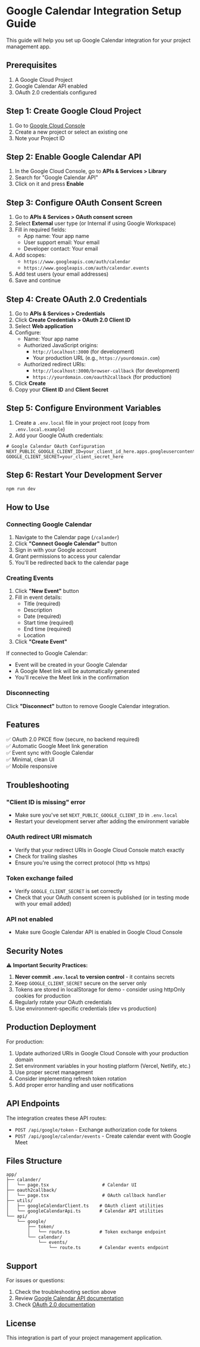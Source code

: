 # Google Calendar Integration Setup Guide

This guide will help you set up Google Calendar integration for your project management app.

## Prerequisites

1. A Google Cloud Project
2. Google Calendar API enabled
3. OAuth 2.0 credentials configured

## Step 1: Create Google Cloud Project

1. Go to [Google Cloud Console](https://console.cloud.google.com/)
2. Create a new project or select an existing one
3. Note your Project ID

## Step 2: Enable Google Calendar API

1. In the Google Cloud Console, go to **APIs & Services > Library**
2. Search for "Google Calendar API"
3. Click on it and press **Enable**

## Step 3: Configure OAuth Consent Screen

1. Go to **APIs & Services > OAuth consent screen**
2. Select **External** user type (or Internal if using Google Workspace)
3. Fill in required fields:
   - App name: Your app name
   - User support email: Your email
   - Developer contact: Your email
4. Add scopes:
   - `https://www.googleapis.com/auth/calendar`
   - `https://www.googleapis.com/auth/calendar.events`
5. Add test users (your email addresses)
6. Save and continue

## Step 4: Create OAuth 2.0 Credentials

1. Go to **APIs & Services > Credentials**
2. Click **Create Credentials > OAuth 2.0 Client ID**
3. Select **Web application**
4. Configure:
   - Name: Your app name
   - Authorized JavaScript origins:
     - `http://localhost:3000` (for development)
     - Your production URL (e.g., `https://yourdomain.com`)
   - Authorized redirect URIs:
     - `http://localhost:3000/browser-callback` (for development)
     - `https://yourdomain.com/oauth2callback` (for production)
5. Click **Create**
6. Copy your **Client ID** and **Client Secret**

## Step 5: Configure Environment Variables

1. Create a `.env.local` file in your project root (copy from `.env.local.example`)
2. Add your Google OAuth credentials:

```env
# Google Calendar OAuth Configuration
NEXT_PUBLIC_GOOGLE_CLIENT_ID=your_client_id_here.apps.googleusercontent.com
GOOGLE_CLIENT_SECRET=your_client_secret_here
```

## Step 6: Restart Your Development Server

```bash
npm run dev
```

## How to Use

### Connecting Google Calendar

1. Navigate to the Calendar page (`/calander`)
2. Click **"Connect Google Calendar"** button
3. Sign in with your Google account
4. Grant permissions to access your calendar
5. You'll be redirected back to the calendar page

### Creating Events

1. Click **"New Event"** button
2. Fill in event details:
   - Title (required)
   - Description
   - Date (required)
   - Start time (required)
   - End time (required)
   - Location
3. Click **"Create Event"**

If connected to Google Calendar:
- Event will be created in your Google Calendar
- A Google Meet link will be automatically generated
- You'll receive the Meet link in the confirmation

### Disconnecting

Click **"Disconnect"** button to remove Google Calendar integration.

## Features

✅ OAuth 2.0 PKCE flow (secure, no backend required)  
✅ Automatic Google Meet link generation  
✅ Event sync with Google Calendar  
✅ Minimal, clean UI  
✅ Mobile responsive  

## Troubleshooting

### "Client ID is missing" error
- Make sure you've set `NEXT_PUBLIC_GOOGLE_CLIENT_ID` in `.env.local`
- Restart your development server after adding the environment variable

### OAuth redirect URI mismatch
- Verify that your redirect URIs in Google Cloud Console match exactly
- Check for trailing slashes
- Ensure you're using the correct protocol (http vs https)

### Token exchange failed
- Verify `GOOGLE_CLIENT_SECRET` is set correctly
- Check that your OAuth consent screen is published (or in testing mode with your email added)

### API not enabled
- Make sure Google Calendar API is enabled in Google Cloud Console

## Security Notes

⚠️ **Important Security Practices:**

1. **Never commit `.env.local` to version control** - it contains secrets
2. Keep `GOOGLE_CLIENT_SECRET` secure on the server only
3. Tokens are stored in localStorage for demo - consider using httpOnly cookies for production
4. Regularly rotate your OAuth credentials
5. Use environment-specific credentials (dev vs production)

## Production Deployment

For production:

1. Update authorized URIs in Google Cloud Console with your production domain
2. Set environment variables in your hosting platform (Vercel, Netlify, etc.)
3. Use proper secret management
4. Consider implementing refresh token rotation
5. Add proper error handling and user notifications

## API Endpoints

The integration creates these API routes:

- `POST /api/google/token` - Exchange authorization code for tokens
- `POST /api/google/calendar/events` - Create calendar event with Google Meet

## Files Structure

```
app/
├── calander/
│   └── page.tsx                    # Calendar UI
├── oauth2callback/
│   └── page.tsx                    # OAuth callback handler
├── utils/
│   ├── googleCalendarClient.ts    # OAuth client utilities
│   └── googleCalendarApi.ts       # Calendar API utilities
└── api/
    └── google/
        ├── token/
        │   └── route.ts           # Token exchange endpoint
        └── calendar/
            └── events/
                └── route.ts       # Calendar events endpoint
```

## Support

For issues or questions:
1. Check the troubleshooting section above
2. Review [Google Calendar API documentation](https://developers.google.com/calendar/api)
3. Check [OAuth 2.0 documentation](https://developers.google.com/identity/protocols/oauth2)

## License

This integration is part of your project management application.

